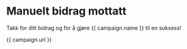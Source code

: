 # Manuelt bidrag mottatt

Takk for ditt bidrag og for å gjøre {{ campaign.name }} til en suksess!

{{ campaign.url }}
